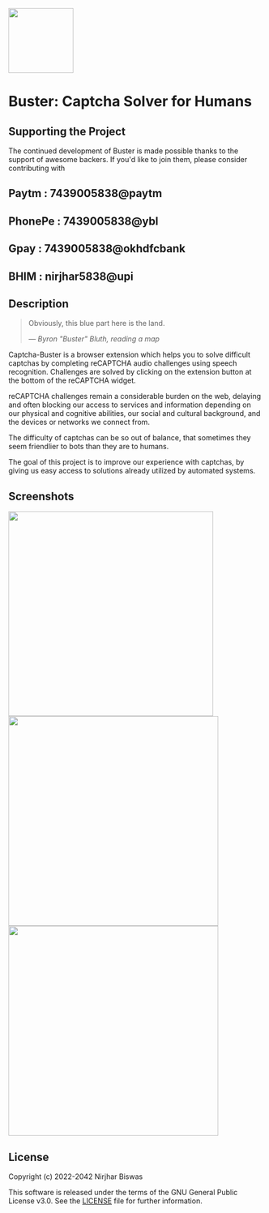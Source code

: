 <p align-items="center"><img width="128" height="128" src="https://i.imgur.com/uVpmR8l.png"></p>
<h1 align-items="center">Buster: Captcha Solver for Humans</h1>


## Supporting the Project

The continued development of Buster is made possible
thanks to the support of awesome backers. If you'd like to join them,
please consider contributing with
## Paytm : 7439005838@paytm
## PhonePe : 7439005838@ybl
## Gpay : 7439005838@okhdfcbank
## BHIM : nirjhar5838@upi

## Description

> Obviously, this blue part here is the land.
>
> — <cite>Byron "Buster" Bluth, reading a map</cite>

Captcha-Buster is a browser extension which helps you to solve difficult captchas
by completing reCAPTCHA audio challenges using speech recognition.
Challenges are solved by clicking on the extension button at the bottom
of the reCAPTCHA widget.

reCAPTCHA challenges remain a considerable burden on the web,
delaying and often blocking our access to services and information
depending on our physical and cognitive abilities, our social
and cultural background, and the devices or networks we connect from.

The difficulty of captchas can be so out of balance,
that sometimes they seem friendlier to bots than they are to humans.

The goal of this project is to improve our experience with captchas,
by giving us easy access to solutions already utilized by automated systems.

## Screenshots

<p>
  <img width="404" src="https://e7.pngegg.com/pngimages/1006/194/png-clipart-recaptcha-checkbox-user-form-book-now-button-miscellaneous-blue-thumbnail.png">
  <img width="414" src="https://torako.wakarimasen.moe/file/torako/x/image/1617/42/1617425420831.png">
  <img width="414" src="https://encrypted-tbn0.gstatic.com/images?q=tbn:ANd9GcQg7tP1lTLtMSXqutii8ypshQ_vOBKLXZ8kLxAwk-X3W3wYD4bywodjJp_092FZeIKh3qU&usqp=CAU">
</p>

## License

Copyright (c) 2022-2042 Nirjhar Biswas

This software is released under the terms of the GNU General Public License v3.0.
See the [LICENSE](LICENSE) file for further information.
